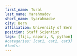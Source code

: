 ```yaml
---
first_name: Tural
last_name: Yarahmadov
short_name: tyarahmadov
city: Bern
affiliation: University of Bern
position: Staff Scientist
tags: [fiji, napari, R, python]
#categories: [cat1, cat2, cat3]
#tools:
---
```

